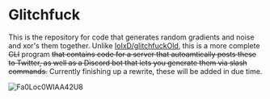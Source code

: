 # Glitchfuck

This is the repository for code that generates random gradients and noise and xor's them together. Unlike [IoIxD/glitchfuckOld](https://github.com/IoIxD/glitchfuckOld/), this is a more complete ~~CLI~~ program ~~that contains code for a server that autoamtically posts these to Twitter, as well as a Discord bot that lets you generate them via slash commands.~~ Currently finishing up a rewrite, these will be added in due time.

![Fa0Loc0WIAA42U8](https://user-images.githubusercontent.com/30945097/186069771-58d66f9f-2d08-478b-83f5-825271d5532e.jpeg)
